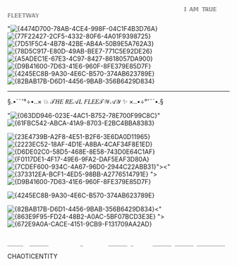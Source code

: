

                                                            𝕀 𝔸𝕄 𝕋ℝ𝕌𝔼 𝔽𝕃𝔼𝔼𝕋𝕎𝔸𝕐
<im width="100" alt="Screenshot src">"![{4474D700-78AB-4CE4-998F-04C1F4B3D76A}](https://github.com/user-attachments/assets/85d9f07a-b4d1-4739-922b-8a48ba18e647)![{77F22427-2CF5-4332-80F6-4A01F9398725}](https://github.com/user-attachments/assets/ccc07f67-94ee-4c52-ac0e-38e47e9b8e11)![{7D51F5C4-4B78-42BE-AB4A-50B9E5A762A3}](https://github.com/user-attachments/assets/ada217ad-a548-453d-ab2c-d4e456b8907c)![{78D5C917-E80D-49AB-BEE7-771C5E92DE26}](https://github.com/user-attachments/assets/b5e31965-e931-4324-8a53-fdea2fe58029)![{A5ADEC1E-67E3-4C97-8427-8618057DA900}](https://github.com/user-attachments/assets/e0f236f5-071e-45a9-b59c-c27d350ac66d)![{D9B41600-7D63-41E6-960F-8FE379E85D7F}](https://github.com/user-attachments/assets/5e0f8cad-8993-4b71-a0a2-2faad3f45bc9)![{4245EC8B-9A30-4E6C-B570-374AB623789E}](https://github.com/user-attachments/assets/b407e295-afb6-412e-887f-23c1994b5243)![{82BAB17B-D6D1-4456-9BAB-356B6429D834}](https://github.com/user-attachments/assets/1669cf56-1a96-4473-a362-95902a35b6ce)


                                                               
  _______ _    _ ______    _____ _   _ _____   ____  _____    _    _       _____ _     _____ _____ _______        ___ __   _____       ___     __   ___               ___       ___  ___ ___               
§.•´¨'°÷•..×   💥  𝒯𝐻𝐸 𝑅𝐸𝒜𝐿 𝐹𝐿𝐸𝐸𝒯𝒲𝒜𝒴  ✨   ×..•÷°'¨´•.§



<im width="100" alt="Screenshot src">"![{063DD946-023E-4AC1-B752-78E700F99C8C}](https://github.com/user-attachments/assets/d2709160-b6db-425f-b5e2-35072cf1b6c0)"
![{61FBC542-ABCA-41A9-8703-E2BC4BBA8383}](https://github.com/user-attachments/assets/9cd4925f-bbbf-4c98-8517-3a82c513bad1)

![{23E4739B-A2F8-4E51-B2F6-3E6DA0D11965}](https://github.com/user-attachments/assets/9ad1013c-e58a-4245-8857-1ccd4a803313)
![{2223EC52-18AF-4D1E-A8BA-4CAF34F8E1ED}](https://github.com/user-attachments/assets/836a9831-c0f3-41a6-bebd-b40b8743b9ed) ![{D6DE02C0-58D5-468E-8E58-743D0E64C1AF}](https://github.com/user-attachments/assets/2c9fa334-6cbb-46c2-b261-2bdcaec85a5a)![{F0117DE1-4F17-49E6-9FA2-DAF5EAF3D80A}](https://github.com/user-attachments/assets/6e5fefef-764c-4315-82b2-4e22a88268fe)
 ![{7CDEF600-934C-4A67-96D0-2944C22ABB31}](https://github.com/user-attachments/assets/60448774-de9d-4a4a-a5cd-36f4b499177b)"><"![{373312EA-BCF1-4ED5-98BB-A2776514791E}](https://github.com/user-attachments/assets/691b83c3-3e77-49ea-bd78-06f2b98e7052)
">![{D9B41600-7D63-41E6-960F-8FE379E85D7F}](https://github.com/user-attachments/assets/5e0f8cad-8993-4b71-a0a2-2faad3f45bc9)

![{4245EC8B-9A30-4E6C-B570-374AB623789E}](https://github.com/user-attachments/assets/b407e295-afb6-412e-887f-23c1994b5243)

![{82BAB17B-D6D1-4456-9BAB-356B6429D834}](https://github.com/user-attachments/assets/1669cf56-1a96-4473-a362-95902a35b6ce)<"![{863E9F95-FD24-48B2-A0AC-5BF07BCD3E3E}](https://github.com/user-attachments/assets/f3ddee51-cbe2-45c7-b0b3-55bbc137326f)
">![{672E9A0A-CACE-4151-9CB9-F131709AA2AD}](https://github.com/user-attachments/assets/17bf8135-5953-4e7d-b7cb-7894e91029bd)


                                                                                                    _____  ______          _        ______ _      ______ ______ _________  
CHAOTICENTITY                                                         

